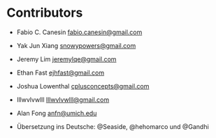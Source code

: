 # Contributors

- Fabio C. Canesin [fabio.canesin@gmail.com](mailto:fabio.canesin@gmail.com)
- Yak Jun Xiang [snowypowers@gmail.com](mailto:snowypowers@gmail.com)
- Jeremy Lim  [jeremylqe@gmail.com](mailto:jeremylqe@gmail.com)
- Ethan Fast [ejhfast@gmail.com](mailto:ejhfast@gmail.com)
- Joshua Lowenthal [cplusconcepts@gmail.com](mailto:cplusconcepts@gmail.com)
- lllwvlvwlll [lllwvlvwlll@gmail.com](mailto:lllwvlvwlll@gmail.com)
- Alan Fong [anfn@umich.edu](mailto:anfn@umich.edu)

- Übersetzung ins Deutsche: @Seaside, @hehomarco und @Gandhi

